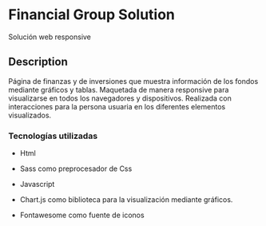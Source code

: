 # Financial Group Solution

Solución web responsive

## Description

Página de finanzas y de inversiones que muestra información de los fondos mediante gráficos y tablas.
Maquetada de manera responsive para visualizarse en todos los navegadores y dispositivos.
Realizada con interacciones para la persona usuaria en los diferentes elementos visualizados.

### Tecnologías utilizadas

- Html
- Sass como preprocesador de Css
- Javascript

- Chart.js como biblioteca para la visualización mediante gráficos.
- Fontawesome como fuente de iconos
